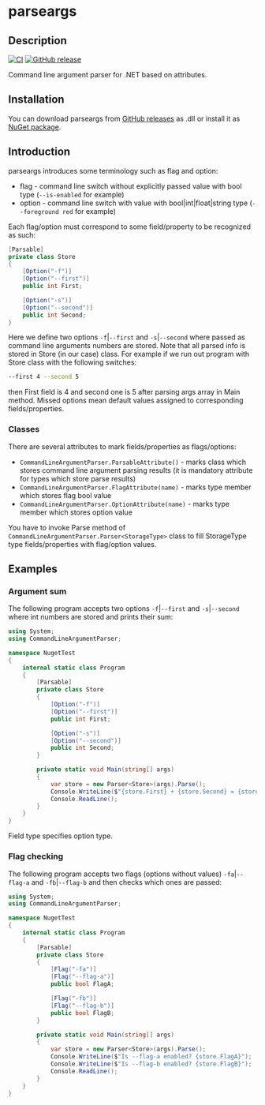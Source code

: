 # parseargs

## Description

[![CI](https://github.com/alvinseville7cf/parseargs/actions/workflows/ci.yml/badge.svg)](https://github.com/alvinseville7cf/parseargs/actions/workflows/ci.yml) [![GitHub release](https://img.shields.io/github/release/alvinseville7cf/parseargs.svg)](https://github.com/alvinseville7cf/parseargs/releases/)

Command line argument parser for .NET based on attributes.

## Installation

You can download parseargs from [GitHub releases](https://github.com/alvinseville7cf/parseargs/releases) as .dll or install it as [NuGet package](https://www.nuget.org/packages/CommandLineArgumentParser/).

## Introduction

parseargs introduces some terminology such as flag and option:

- flag - command line switch without explicitly passed value with bool type (`--is-enabled` for example)
- option - command line switch with value with bool|int|float|string type (`--foreground red` for example)

Each flag/option must correspond to some field/property to be recognized as such:

```cs
[Parsable]
private class Store
{
    [Option("-f")]
    [Option("--first")]
    public int First;

    [Option("-s")]
    [Option("--second")]
    public int Second;
}
```

Here we define two options `-f`|`--first` and `-s`|`--second` where passed as command line arguments numbers are stored. Note that all parsed info is stored in Store (in our case) class. For example if we run out program with Store class with the following switches:

```bash
--first 4 --second 5
```

then First field is 4 and second one is 5 after parsing args array in Main method. Missed options mean default values assigned to corresponding fields/properties.

### Classes

There are several attributes to mark fields/properties as flags/options:

- `CommandLineArgumentParser.ParsableAttribute()` - marks class which stores command line argument parsing results (it is mandatory attribute for types which store parse results)
- `CommandLineArgumentParser.FlagAttribute(name)` - marks type member which stores flag bool value
- `CommandLineArgumentParser.OptionAttribute(name)` - marks type member which stores option value

You have to invoke Parse method of `CommandLineArgumentParser.Parser<StorageType>` class to fill StorageType type fields/properties with flag/option values.

## Examples

### Argument sum

The following program accepts two options `-f`|`--first` and `-s`|`--second` where int numbers are stored and prints their sum:

```cs
using System;
using CommandLineArgumentParser;

namespace NugetTest
{
    internal static class Program
    {
        [Parsable]
        private class Store
        {
            [Option("-f")]
            [Option("--first")]
            public int First;

            [Option("-s")]
            [Option("--second")]
            public int Second;
        }

        private static void Main(string[] args)
        {
            var store = new Parser<Store>(args).Parse();
            Console.WriteLine($"{store.First} + {store.Second} = {store.First + store.Second}");
            Console.ReadLine();
        }
    }
}
```

Field type specifies option type.

### Flag checking

The following program accepts two flags (options without values) `-fa`|`--flag-a` and `-fb`|`--flag-b` and then checks which ones are passed:

```cs
using System;
using CommandLineArgumentParser;

namespace NugetTest
{
    internal static class Program
    {
        [Parsable]
        private class Store
        {
            [Flag("-fa")]
            [Flag("--flag-a")]
            public bool FlagA;

            [Flag("-fb")]
            [Flag("--flag-b")]
            public bool FlagB;
        }

        private static void Main(string[] args)
        {
            var store = new Parser<Store>(args).Parse();
            Console.WriteLine($"Is --flag-a enabled? {store.FlagA}");
            Console.WriteLine($"Is --flag-b enabled? {store.FlagB}");
            Console.ReadLine();
        }
    }
}
```
